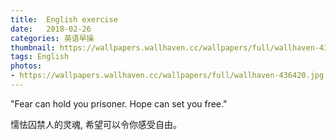 ```yaml
---
title:  English exercise
date:   2018-02-26
categories: 英语早操
thumbnail: https://wallpapers.wallhaven.cc/wallpapers/full/wallhaven-436420.jpg
tags: English
photos:
- https://wallpapers.wallhaven.cc/wallpapers/full/wallhaven-436420.jpg
---
```


"Fear can hold you prisoner. Hope can set you free."
<p>懦怯囚禁人的灵魂, 希望可以令你感受自由。</p>
